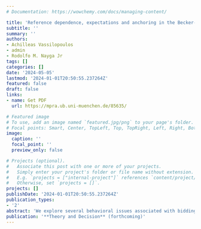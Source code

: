 ```yaml
---
# Documentation: https://wowchemy.com/docs/managing-content/

title: 'Reference dependence, expectations and anchoring in the Becker-DeGroot-Marschak Mechanism'
subtitle: ''
summary: ''
authors:
- Achilleas Vassilopoulos
- admin
- Rodolfo M. Nayga Jr
tags: []
categories: []
date: '2024-05-05'
lastmod: '2024-01-01T20:50:55.237264Z'
featured: false
draft: false
links: 
- name: Get PDF
  url: https://mpra.ub.uni-muenchen.de/85635/

# Featured image
# To use, add an image named `featured.jpg/png` to your page's folder.
# Focal points: Smart, Center, TopLeft, Top, TopRight, Left, Right, BottomLeft, Bottom, BottomRight.
image:
  caption: ''
  focal_point: ''
  preview_only: false

# Projects (optional).
#   Associate this post with one or more of your projects.
#   Simply enter your project's folder or file name without extension.
#   E.g. `projects = ["internal-project"]` references `content/project/deep-learning/index.md`.
#   Otherwise, set `projects = []`.
projects: []
publishDate: '2024-01-01T20:50:55.237264Z'
publication_types:
- '2'
abstract: 'We explore several behavioral issues associated with bidding behavior in the Becker-DeGroot-Marschak (BDM) mechanism; a popular mechanism in experimental economics and valuation research. By manipulating the random binding price and framing, we find that bids are affected by the choices made by experimenters. Our theoretical framework, shows that the treatment effects are consistent with an attachment to expectations-based reference points, anchoring on the highest price, as well as the no-loss-in-buying hypothesis of Novemsky and Kahneman (2005). Overall, our theory and experimental results confirm that the mechanism is not incentive compatible and thus previous results regarding product valuations, as well as various treatment effects identified using the mechanism, should be interpreted as conditional on the particular choice of design variables.'
publication: '**Theory and Decision** (forthcoming)'
---
```

